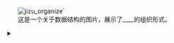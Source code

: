 
# 

<ul>

![jizu_organize](https://bluejedis.github.io/picx-images-hosting/test/jizu_organize.webp)`  
这是一个关于数据结构的图片，展示了____的组织形式。

</ul>

<div>
<details>
  <summary> </summary>
  <ul>
    <li>

基础</li>
  </ul>
</details>
</div>




